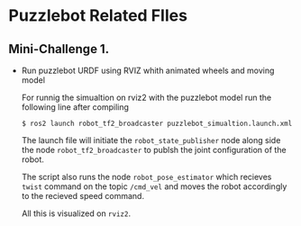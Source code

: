 # Puzzlebot Related FIles

## Mini-Challenge 1. 
- Run puzzlebot URDF using RVIZ whith animated wheels and moving model

  For runnig the simualtion on rviz2 with the puzzlebot model run the following line after compiling 
  ```console
  $ ros2 launch robot_tf2_broadcaster puzzlebot_simualtion.launch.xml
  ```
  
  The launch file will initiate the ```robot_state_publisher``` node along side the node ```robot_tf2_broadcaster``` to publsh the joint configuration of the robot.
  
  The script also runs the node ```robot_pose_estimator``` which recieves ```twist``` command on the topic ```/cmd_vel``` and moves the robot accordingly to the recieved speed command.
  
  All this is visualized on ```rviz2```. 
